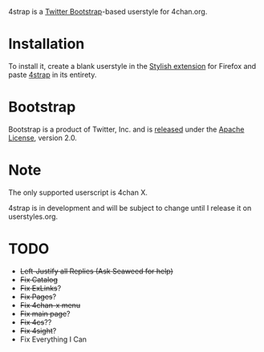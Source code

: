 4strap is a [Twitter Bootstrap](http://twitter.github.com/bootstrap/index.html)-based userstyle for 4chan.org. 

Installation
======

To install it, create a blank userstyle in the [Stylish extension](https://addons.mozilla.org/en-US/firefox/addon/stylish/) for Firefox and paste [4strap](https://raw.github.com/seaweedchan/4strap/master/4strap.css) in its entirety.

Bootstrap
======

Bootstrap is a product of Twitter, Inc. and is [released](https://github.com/twitter/bootstrap/blob/master/LICENSE) under the [Apache License](http://www.apache.org/licenses/), version 2.0.

Note
======

The only supported userscript is 4chan X.

4strap is in development and will be subject to change until I release it on userstyles.org.

TODO
======

* ~~Left-Justify all Replies (Ask Seaweed for help)~~
* ~~Fix Catalog~~
* ~~Fix ExLinks~~?
* ~~Fix Pages~~?
* ~~Fix 4chan-x menu~~
* ~~Fix main page~~?
* ~~Fix 4cs~~??
* ~~Fix 4sight~~?
* Fix Everything I Can